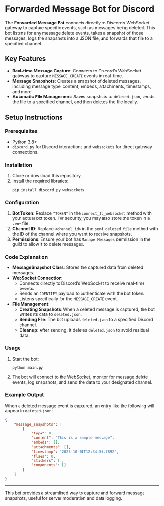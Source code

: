 
# Forwarded Message Bot for Discord

The **Forwarded Message Bot** connects directly to Discord’s WebSocket gateway to capture specific events, such as messages being deleted. This bot listens for any message delete events, takes a snapshot of those messages, logs the snapshots into a JSON file, and forwards that file to a specified channel.

## Key Features

- **Real-time Message Capture**: Connects to Discord’s WebSocket gateway to capture `MESSAGE_CREATE` events in real-time.
- **Message Snapshots**: Creates a snapshot of deleted messages, including message type, content, embeds, attachments, timestamps, and more.
- **Automatic File Management**: Saves snapshots to `deleted.json`, sends the file to a specified channel, and then deletes the file locally.

## Setup Instructions

### Prerequisites

- Python 3.8+
- `discord.py` for Discord interactions and `websockets` for direct gateway connections.

### Installation

1. Clone or download this repository.
2. Install the required libraries:
   ```bash
   pip install discord.py websockets
   ```

### Configuration

1. **Bot Token**: Replace `"TOKEN"` in the `connect_to_websocket` method with your actual bot token. For security, you may also store the token in a `.env` file.
2. **Channel ID**: Replace `<channel_id>` in the `send_deleted_file` method with the ID of the channel where you want to receive snapshots.
3. **Permissions**: Ensure your bot has `Manage Messages` permission in the guild to allow it to delete messages.

### Code Explanation

- **MessageSnapshot Class**: Stores the captured data from deleted messages.
- **WebSocket Connection**:
   - Connects directly to Discord’s WebSocket to receive real-time events.
   - Sends an `IDENTIFY` payload to authenticate with the bot token.
   - Listens specifically for the `MESSAGE_CREATE` event.
- **File Management**:
   - **Creating Snapshots**: When a deleted message is captured, the bot writes its data to `deleted.json`.
   - **Sending File**: The bot uploads `deleted.json` to a specified Discord channel.
   - **Cleanup**: After sending, it deletes `deleted.json` to avoid residual data.

### Usage

1. Start the bot:
   ```bash
   python main.py
   ```
2. The bot will connect to the WebSocket, monitor for message delete events, log snapshots, and send the data to your designated channel.

### Example Output

When a deleted message event is captured, an entry like the following will appear in `deleted.json`:
```json
{
    "message_snapshots": [
        {
            "type": 0,
            "content": "This is a sample message",
            "embeds": [],
            "attachments": [],
            "timestamp": "2023-10-01T12:34:56.789Z",
            "flags": 0,
            "stickers": [],
            "components": []
        }
    ]
}
```

---

This bot provides a streamlined way to capture and forward message snapshots, useful for server moderation and data logging.
